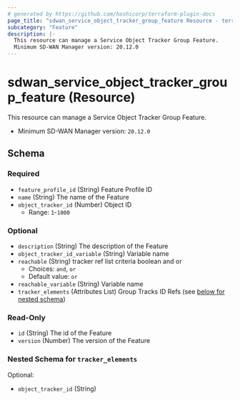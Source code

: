 ```yaml
---
# generated by https://github.com/hashicorp/terraform-plugin-docs
page_title: "sdwan_service_object_tracker_group_feature Resource - terraform-provider-sdwan"
subcategory: "Feature"
description: |-
  This resource can manage a Service Object Tracker Group Feature.
  Minimum SD-WAN Manager version: 20.12.0
---
```


# sdwan_service_object_tracker_group_feature (Resource)

This resource can manage a Service Object Tracker Group Feature.
  - Minimum SD-WAN Manager version: `20.12.0`



<!-- schema generated by tfplugindocs -->
## Schema

### Required

- `feature_profile_id` (String) Feature Profile ID
- `name` (String) The name of the Feature
- `object_tracker_id` (Number) Object ID
  - Range: `1`-`1000`

### Optional

- `description` (String) The description of the Feature
- `object_tracker_id_variable` (String) Variable name
- `reachable` (String) tracker ref list criteria boolean and or
  - Choices: `and`, `or`
  - Default value: `or`
- `reachable_variable` (String) Variable name
- `tracker_elements` (Attributes List) Group Tracks ID Refs (see [below for nested schema](#nestedatt--tracker_elements))

### Read-Only

- `id` (String) The id of the Feature
- `version` (Number) The version of the Feature

<a id="nestedatt--tracker_elements"></a>
### Nested Schema for `tracker_elements`

Optional:

- `object_tracker_id` (String)

